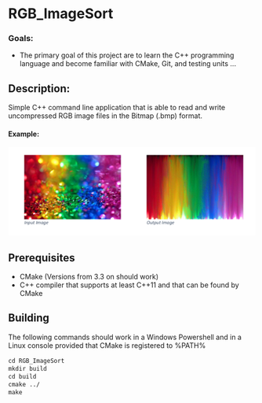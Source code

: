 # RGB_ImageSort

### Goals:
- The primary goal of this project are to learn the C++ programming language and become familiar with CMake, Git, and testing units ... 


## Description:

Simple C++ command line application that is able to read and write uncompressed RGB image files in the Bitmap (.bmp) format.


#### Example:

![alt tag](exp.png)

## Prerequisites

- CMake (Versions from 3.3 on should work)
- C++ compiler that supports at least C++11 and that can be found by CMake

## Building 

The following commands should work in a Windows Powershell and in a Linux console provided that CMake is registered to %PATH%

```
cd RGB_ImageSort
mkdir build
cd build
cmake ../
make 
```